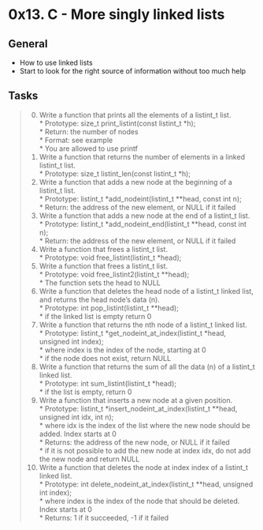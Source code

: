 # 0x13. C - More singly linked lists   

## General
* How to use linked lists   
* Start to look for the right source of information without too much help   

## Tasks   
> 0. Write a function that prints all the elements of a listint_t list.    
	* Prototype: size_t print_listint(const listint_t *h);    
	* Return: the number of nodes    
	* Format: see example   
	* You are allowed to use printf    
> 1. Write a function that returns the number of elements in a linked listint_t list.    
	* Prototype: size_t listint_len(const listint_t *h);    
> 2. Write a function that adds a new node at the beginning of a listint_t list.    
	* Prototype: listint_t *add_nodeint(listint_t **head, const int n);    
	* Return: the address of the new element, or NULL if it failed    
> 3. Write a function that adds a new node at the end of a listint_t list.    
	* Prototype: listint_t *add_nodeint_end(listint_t **head, const int n);    
	* Return: the address of the new element, or NULL if it failed     
> 4. Write a function that frees a listint_t list.    
	* Prototype: void free_listint(listint_t *head);     
> 5. Write a function that frees a listint_t list.     
	* Prototype: void free_listint2(listint_t **head);     
	* The function sets the head to NULL    
> 6. Write a function that deletes the head node of a listint_t linked list, and returns the head node’s data (n).     
	* Prototype: int pop_listint(listint_t **head);     
	* if the linked list is empty return 0    
> 7. Write a function that returns the nth node of a listint_t linked list.     
	* Prototype: listint_t *get_nodeint_at_index(listint_t *head, unsigned int index);    
	* where index is the index of the node, starting at 0     
	* if the node does not exist, return NULL    
> 8. Write a function that returns the sum of all the data (n) of a listint_t linked list.    
	* Prototype: int sum_listint(listint_t *head);    
	* if the list is empty, return 0    
> 9. Write a function that inserts a new node at a given position.    
	* Prototype: listint_t *insert_nodeint_at_index(listint_t **head, unsigned int idx, int n);    
	* where idx is the index of the list where the new node should be added. Index starts at 0    
	* Returns: the address of the new node, or NULL if it failed    
	* if it is not possible to add the new node at index idx, do not add the new node and return NULL    
> 10. Write a function that deletes the node at index index of a listint_t linked list.    
	* Prototype: int delete_nodeint_at_index(listint_t **head, unsigned int index);     
	* where index is the index of the node that should be deleted. Index starts at 0     
	* Returns: 1 if it succeeded, -1 if it failed     

